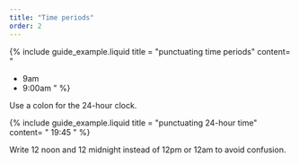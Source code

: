 ```yaml
---
title: "Time periods"
order: 2
---
```


{% include guide_example.liquid
  title = "punctuating time periods"
  content= "
- 9am
- 9:00am
"
%}

Use a colon for the 24-hour clock.

{% include guide_example.liquid
  title = "punctuating 24-hour time"
  content= "
19:45
"
%}

Write 12 noon and 12 midnight instead of 12pm or 12am to avoid confusion.
